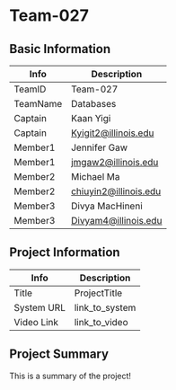 
# Team-027

## Basic Information

|   Info      |        Description     |
| ----------- | ---------------------- |
| TeamID      |         Team-027       |
| TeamName    |        Databases       |
| Captain     |        Kaan Yigi       |
| Captain     |   Kyigit2@illinois.edu |
| Member1     |      Jennifer Gaw      |
| Member1     |  jmgaw2@illinois.edu   |
| Member2     |       Michael Ma       |
| Member2     |  chiuyin2@illinois.edu |
| Member3     |    Divya MacHineni     |
| Member3     |  Divyam4@illinois.edu  |

## Project Information

|   Info      |        Description     |
| ----------- | ---------------------- |
|  Title      |       ProjectTitle     |
| System URL  |      link_to_system    |
| Video Link  |      link_to_video     |

## Project Summary

This is a summary of the project!
